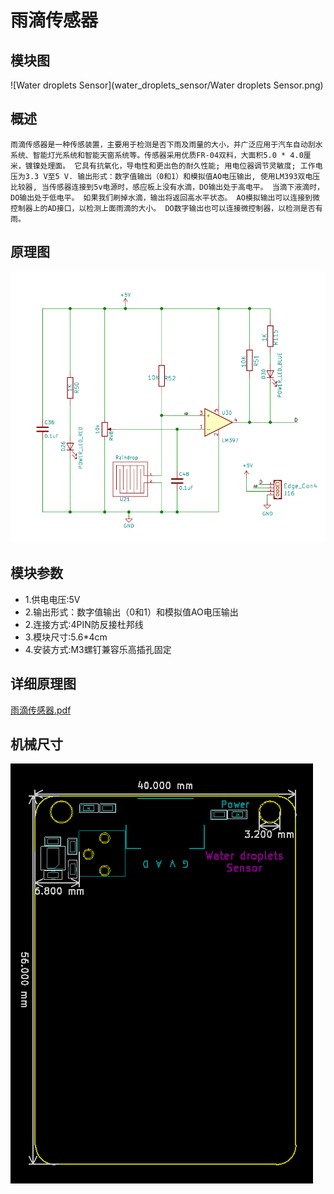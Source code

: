 # 雨滴传感器 

## 模块图

![Water droplets Sensor](water_droplets_sensor/Water droplets Sensor.png)

## 概述

	雨滴传感器是一种传感装置，主要用于检测是否下雨及雨量的大小，并广泛应用于汽车自动刮水系统、智能灯光系统和智能天窗系统等。传感器采用优质FR-04双料，大面积5.0 * 4.0厘米，镀镍处理面。 它具有抗氧化，导电性和更出色的耐久性能; 用电位器调节灵敏度; 工作电压为3.3 V至5 V. 输出形式：数字值输出（0和1）和模拟值AO电压输出, 使用LM393双电压比较器, 当传感器连接到5v电源时，感应板上没有水滴，DO输出处于高电平。 当滴下液滴时，DO输出处于低电平。 如果我们刷掉水滴，输出将返回高水平状态。 AO模拟输出可以连接到微控制器上的AD接口，以检测上面雨滴的大小。 DO数字输出也可以连接微控制器，以检测是否有雨。

## 原理图

![01](water_droplets_sensor/01.png)

## 模块参数

* 1.供电电压:5V
* 2.输出形式：数字值输出（0和1）和模拟值AO电压输出
* 2.连接方式:4PIN防反接杜邦线
* 3.模块尺寸:5.6*4cm
* 4.安装方式:M3螺钉兼容乐高插孔固定

## 详细原理图

 [雨滴传感器.pdf](water_droplets_sensor/雨滴传感器.pdf) 

## 机械尺寸



![02](water_droplets_sensor/02.png)